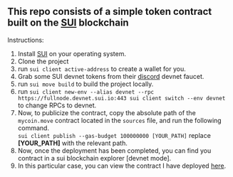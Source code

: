 ## This repo consists of a simple token contract built on the [SUI](https://sui/io) blockchain

Instructions:
1. Install [SUI](https://docs.sui.io/guides/developer/getting-started/sui-install#prerequisites) on your operating system.
2. Clone the project
3. run `sui client active-address` to create a wallet for you.
4. Grab some SUI devnet tokens from their [discord]([url](https://discord.gg/sui)) devnet faucet.
5. run `sui move build` to build the project locally.
6. run `sui client new-env --alias devnet --rpc https://fullnode.devnet.sui.io:443
sui client switch --env devnet
`to change RPCs to devnet.
7. Now, to publicize the contract, copy the absolute path of the `mycoin.move` contract located in the `sources` file, and run the following command.<br>
`sui client publish --gas-budget 100000000 [YOUR_PATH]`
replace **[YOUR_PATH]** with the relevant path.
8. Now, once the deployment has been completed, you can find you contract in a sui blockchain explorer [devnet mode].
9. In this particular case, you can view the contract I have deployed [here]([url](https://suiscan.xyz/devnet/coin/0x5abb63bb151db95627b729c025636bcf21cdb7b8110074762e61632125474e5d::my_coin::MY_COIN/txs)).
